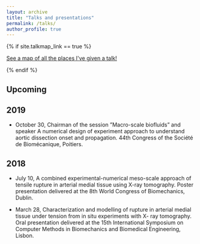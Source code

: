 ```yaml
---
layout: archive
title: "Talks and presentations"
permalink: /talks/
author_profile: true
---
```


{% if site.talkmap_link == true %}

<p style="text-decoration:underline;"><a href="/talkmap.html">See a map of all the places I've given a talk!</a></p>

{% endif %}


Upcoming
------


2019
------
+ October 30, Chairman of the session ”Macro-scale biofluids” and speaker A numerical design of experiment approach to understand aortic dissection onset and propagation. 44th Congress of the Société de Biomécanique, Poitiers.

2018
------
+ July 10, A combined experimental-numerical meso-scale approach of tensile rupture in arterial medial tissue using X-ray
tomography. Poster presentation delivered at the 8th World Congress of Biomechanics, Dublin.

+ March 28, Characterization and modelling of rupture in arterial medial tissue under tension from in situ experiments with X-
ray tomography. Oral presentation delivered at the 15th International Symposium on Computer Methods
in Biomechanics and Biomedical Engineering, Lisbon.
